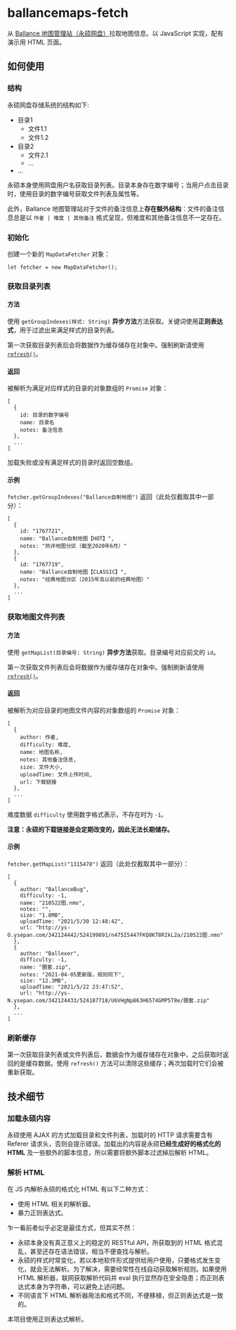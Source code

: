 # ballancemaps-fetch

从 [Ballance 地图管理站（永硕网盘）](http://ballancemaps.ysepan.com/)拉取地图信息。以 JavaScript 实现，配有演示用 HTML 页面。

## 如何使用

### 结构

永硕网盘存储系统的结构如下:

* 目录1
    * 文件1.1
    * 文件1.2
* 目录2
    * 文件2.1
    * ...
* ...

永硕本身使用网盘用户名获取目录列表。目录本身存在数字编号；当用户点击目录时，使用目录的数字编号获取文件列表及属性等。

此外，Ballance 地图管理站对于文件的备注信息上**存在额外结构**：文件的备注信息总是以 `作者 | 难度 | 其他备注` 格式呈现，但难度和其他备注信息不一定存在。

### 初始化

创建一个新的 `MapDataFetcher` 对象：
```
let fetcher = new MapDataFetcher();
```

### 获取目录列表

#### 方法

使用 `getGroupIndexes(样式: String)` **异步方法**方法获取。关键词使用**正则表达式**，用于过滤出来满足样式的目录列表。

第一次获取目录列表后会将数据作为缓存储存在对象中。强制刷新请使用 [`refresh()`](#刷新缓存)。

#### 返回

被解析为满足对应样式的目录的对象数组的 `Promise` 对象：
```
[
  {
    id: 目录的数字编号
    name: 目录名
​​​    notes: 备注信息
  },
  ...
]
```

加载失败或没有满足样式的目录时返回空数组。

#### 示例

`fetcher.getGroupIndexes("Ballance自制地图")` 返回（此处仅截取其中一部分）：
```
[
  {
    id: "1767721",​​​
    name: "Ballance自制地图【HOT】",
    notes: "热评地图分区（截至2020年6月）"
  },
  {
    id: "1767719",
    name: "Ballance自制地图【CLASSIC】",
    notes: "经典地图分区（2015年及以前的经典地图）"
  },
  ...
]
```

### 获取地图文件列表

#### 方法

使用 `getMapList(目录编号: String)` **异步方法**获取。目录编号对应前文的 `id`。

第一次获取文件列表后会将数据作为缓存储存在对象中。强制刷新请使用 [`refresh()`](#刷新缓存)。

#### 返回

被解析为对应目录的地图文件内容的对象数组的 `Promise` 对象：
```
[
  {
    author: 作者,
    difficulty: 难度,
    name: 地图名称,
    notes: 其他备注信息,
    size: 文件大小,
    uploadTime: 文件上传时间,
    url: 下载链接
  },
  ...
]
```

难度数据 `difficulty` 使用数字格式表示，不存在时为 `-1`。

**注意：永硕的下载链接是会定期改变的，因此无法长期储存。**

#### 示例

`fetcher.getMapList("1315478")` 返回（此处仅截取其中一部分）：
```
[
  {
    author: "BallanceBug",
    difficulty: -1,
    name: "210522图.nmo",
    notes: "",
    size: "1.8MB",
    uploadTime: "2021/5/30 12:48:42",
    url: "http://ys-O.ysepan.com/342124442/524199091/n475I5447FKQ8KT8RIkL2a/210522图.nmo"
  },
  {
    author: "Ballexer",
    difficulty: -1,
    name: "圈套.zip",
    notes: "2021-04-05更新版，规则同下",
    size: "12.3MB",
    uploadTime: "2021/5/22 23:47:52",
    url: "http://ys-N.ysepan.com/342124433/524187718/U6VHgNp863H6574GMP5T8e/圈套.zip"
  },
  ...
]
```

### 刷新缓存

第一次获取目录列表或文件列表后，数据会作为缓存储存在对象中，之后获取时返回的是缓存数据。使用 `refresh()` 方法可以清除这些缓存；再次加载时它们会被重新获取。

## 技术细节

### 加载永硕内容

永硕使用 AJAX 的方式加载目录和文件列表，加载时的 HTTP 请求需要含有 Referer 请求头，否则会提示错误。加载出的内容是永硕**已经生成好的格式化的 HTML** 及一些额外的脚本信息，所以需要将额外脚本过滤掉后解析 HTML。

### 解析 HTML

在 JS 内解析永硕的格式化 HTML 有以下二种方式：

- 使用 HTML 相关的解析器。
- 暴力正则表达式。

乍一看前者似乎必定是最佳方式，但其实不然：

- 永硕本身没有真正意义上的稳定的 RESTful API，所获取到的 HTML 格式混乱，甚至还存在语法错误，相当不便查找与解析。
- 永硕的样式时常变化，若以本地软件形式提供给用户使用，只要格式发生变化，就会无法解析。为了解决，需要经常性在线自动获取解析规则。如果使用 HTML 解析器，联网获取解析代码并 eval 执行显然存在安全隐患；而正则表达式本身为字符串，可以避免上述问题。
- 不同语言下 HTML 解析器用法和格式不同，不便移植，但正则表达式是一致的。

本项目使用正则表达式解析。
